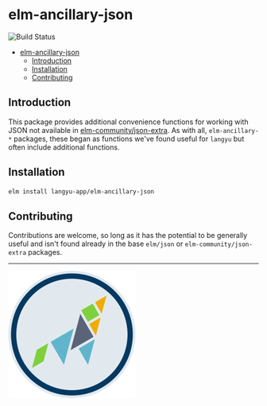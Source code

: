 # elm-ancillary-json

![Build Status](https://github.com/langyu-app/elm-ancillary-json/actions/workflows/ci.yml/badge.svg)

* [elm-ancillary-json](#elm-ancillary-json)
  * [Introduction](#introduction)
  * [Installation](#installation)
  * [Contributing](#contributing)

## Introduction

This package provides additional convenience functions for working with JSON not
available in [elm-community/json-extra](https://package.elm-lang.org/packages/elm-community/json-extra/latest/).
As with all, `elm-ancillary-*` packages, these began as functions we've found
useful for `langyu` but often include additional functions.

## Installation

```bash
elm install langyu-app/elm-ancillary-json
```

## Contributing

Contributions are welcome, so long as it has the potential to be generally
useful and isn't found already in the base `elm/json` or `elm-community/json-extra`
packages.

---

[![the langyu logo, a multi-colored tangram depicting a wolf](https://raw.githubusercontent.com/langyu-app/organization/master/logos/main.svg)](https://www.github.com/langyu-app)
